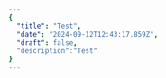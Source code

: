 ```yaml
---
{
  "title": "Test",
  "date": "2024-09-12T12:43:17.859Z",
  "draft": false,
  "description":"Test"
}
---
```

        
